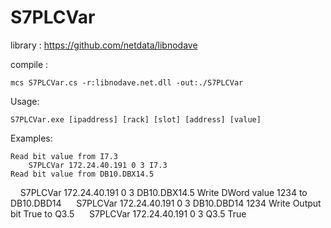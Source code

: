 # S7PLCVar

library : https://github.com/netdata/libnodave

compile :

    mcs S7PLCVar.cs -r:libnodave.net.dll -out:./S7PLCVar

Usage:

    S7PLCVar.exe [ipaddress] [rack] [slot] [address] [value]

Examples: 

    Read bit value from I7.3
        S7PLCVar 172.24.40.191 0 3 I7.3
    Read bit value from DB10.DBX14.5 
        S7PLCVar 172.24.40.191 0 3 DB10.DBX14.5
    Write DWord value 1234 to DB10.DBD14 
        S7PLCVar 172.24.40.191 0 3 DB10.DBD14 1234
    Write Output bit True to Q3.5 
        S7PLCVar 172.24.40.191 0 3 Q3.5 True
